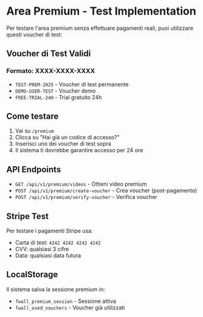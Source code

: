 # Area Premium - Test Implementation

Per testare l'area premium senza effettuare pagamenti reali, puoi utilizzare questi voucher di test:

## Voucher di Test Validi

### Formato: XXXX-XXXX-XXXX

- `TEST-PREM-2025` - Voucher di test permanente
- `DEMO-USER-TEST` - Voucher demo
- `FREE-TRIAL-24H` - Trial gratuito 24h

## Come testare

1. Vai su `/premium`
2. Clicca su "Hai già un codice di accesso?"
3. Inserisci uno dei voucher di test sopra
4. Il sistema ti dovrebbe garantire accesso per 24 ore

## API Endpoints

- `GET /api/v1/premium/videos` - Ottieni video premium
- `POST /api/v1/premium/create-voucher` - Crea voucher (post-pagamento)
- `POST /api/v1/premium/verify-voucher` - Verifica voucher

## Stripe Test

Per testare i pagamenti Stripe usa:
- Carta di test: `4242 4242 4242 4242`
- CVV: qualsiasi 3 cifre
- Data: qualsiasi data futura

## LocalStorage

Il sistema salva la sessione premium in:
- `fwall_premium_session` - Sessione attiva
- `fwall_used_vouchers` - Voucher già utilizzati
